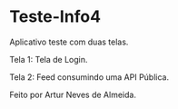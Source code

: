 # Teste-Info4

Aplicativo teste com duas telas.

Tela 1: Tela de Login.

Tela 2: Feed consumindo uma API Pública.

Feito por Artur Neves de Almeida.
